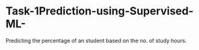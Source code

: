 # Task-1Prediction-using-Supervised-ML-
Predicting  the percentage of an student based on the no. of study hours. 
